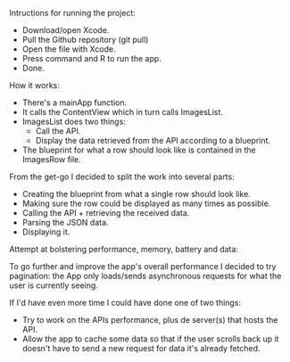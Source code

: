 Intructions for running the project:

- Download/open Xcode. 
- Pull the Github repository (git pull)
- Open the file with Xcode. 
- Press command and R to run the app. 
- Done. 

How it works:

- There's a mainApp function. 
- It calls the ContentView which in turn calls ImagesList. 
- ImagesList does two things:
  - Call the API. 
  - Display the data retrieved from the API according to a blueprint. 
- The blueprint for what a row should look like is contained in the ImagesRow file. 

From the get-go I decided to split the work into several parts:
- Creating the blueprint from what a single row should look like. 
- Making sure the row could be displayed as many times as possible. 
- Calling the API + retrieving the received data.
- Parsing the JSON data. 
- Displaying it. 

Attempt at bolstering performance, memory, battery and data:

To go further and improve the app's overall performance I decided to try pagination: the App only loads/sends asynchronous requests 
for what the user is currently seeing. 

If I'd have even more time I could have done one of two things:
  - Try to work on the APIs performance, plus de server(s) that hosts the API. 
  - Allow the app to cache some data so that if the user scrolls back up it doesn't have to send a new request for data it's already fetched. 
